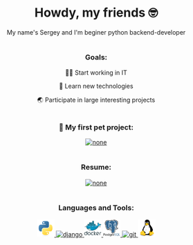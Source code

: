 <h1 align="center">Howdy, my friends 🤓️ </h1>
<p align="center">My name's Sergey and I'm beginer python backend-developer</p>

#

<h3 align="center">Goals:</h3>
<p align="center">👨‍💻️ Start working in IT</p>
<p align="center">🌿️ Learn new technologies</p>
<p align="center">🌏️ Participate in large interesting projects</p>

#

<h3 align="center">🔭 My first pet project:</h3>
<p align="center">
<a href="https://github.com/arbuzerxxl/sasha-artsoul/" target="_blank" rel="noreferrer"><img src="https://img.icons8.com/external-flaticons-lineal-color-flat-icons/512/external-pet-friendly-hotel-management-flaticons-lineal-color-flat-icons.png" alt="none" height="40" width="40" /></a></p>

#

<h3 align="center">Resume:</h3>
<p align="center">
<a href="https://linkedin.com/in/none" target="blank"><img align="center" src="https://raw.githubusercontent.com/rahuldkjain/github-profile-readme-generator/master/src/images/icons/Social/linked-in-alt.svg" alt="none" height="30" width="40" /></a>
</p>

#

<h3 align="center">Languages and Tools:</h3>
<p align="center">
<a href="https://www.python.org" target="_blank" rel="noreferrer"> <img src="https://raw.githubusercontent.com/devicons/devicon/master/icons/python/python-original.svg" alt="python" width="40" height="40"/> </a>
<a href="https://www.djangoproject.com/" target="_blank" rel="noreferrer"> <img src="https://cdn.worldvectorlogo.com/logos/django.svg" alt="django" width="40" height="40"/> </a>
<a href="https://www.docker.com/" target="_blank" rel="noreferrer"> <img src="https://raw.githubusercontent.com/devicons/devicon/master/icons/docker/docker-original-wordmark.svg" alt="docker" width="40" height="40"/> </a>
<a href="https://www.postgresql.org" target="_blank" rel="noreferrer"> <img src="https://raw.githubusercontent.com/devicons/devicon/master/icons/postgresql/postgresql-original-wordmark.svg" alt="postgresql" width="40" height="40"/> </a>
<a href="https://git-scm.com/" target="_blank" rel="noreferrer"> <img src="https://www.vectorlogo.zone/logos/git-scm/git-scm-icon.svg" alt="git" width="40" height="40"/> </a>
<a href="https://www.linux.org/" target="_blank" rel="noreferrer"> <img src="https://raw.githubusercontent.com/devicons/devicon/master/icons/linux/linux-original.svg" alt="linux" width="40" height="40"/> </a>
</p>

